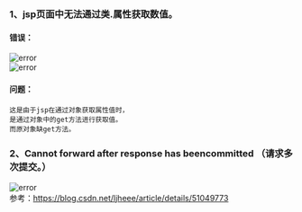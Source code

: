 ### 1、jsp页面中无法通过类.属性获取数值。
#### 错误： 
![error](https://i.loli.net/2019/07/06/5d2091a43b68411532.png)  
![error](https://i.loli.net/2019/07/06/5d2091c0d28e841392.png)  
#### 问题：  
    这是由于jsp在通过对象获取属性值时，  
    是通过对象中的get方法进行获取值。  
    而原对象缺get方法。  
  
###  2、Cannot forward after response has beencommitted  （请求多次提交。）  
![error](https://i.loli.net/2019/07/06/5d2092d415b7037090.png)   
参考：https://blog.csdn.net/ljheee/article/details/51049773